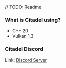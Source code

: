 // TODO: Readme

### What is Citadel using?
- C++ 20
- Vulkan 1.3

### Citadel Discord
Link: [Discord Server](https://discord.com/invite/zhhHu5HG8c)
